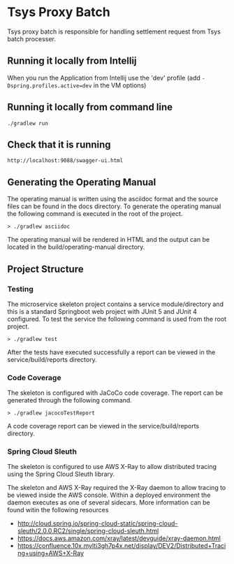 # Tsys Proxy Batch

Tsys proxy batch is responsible for handling settlement request from Tsys batch processer.

## Running it locally from Intellij
When you run the Application from Intellij use the 'dev' profile (add `-Dspring.profiles.active=dev` in the VM options)

## Running it locally from command line
```
./gradlew run
```

## Check that it is running
```
http://localhost:9088/swagger-ui.html
```

## Generating the Operating Manual

The operating manual is written using the asciidoc format and the source files can be found in the docs directory.
To generate the operating manual the following command is executed in the root of the project.

```
> ./gradlew asciidoc
```

The operating manual will be rendered in HTML and the output can be located in the build/operating-manual directory.

## Project Structure

### Testing
The microservice skeleton project contains a service module/directory and this is a standard Springboot web project with 
JUnit 5 and JUnit 4 configured.  To test the service the following command is used from the root project.

```
> ./gradlew test
``` 

After the tests have executed successfully a report can be viewed in the service/build/reports directory.

### Code Coverage
The skeleton is configured with JaCoCo code coverage.  The report can be generated through the following command.

```
> ./gradlew jacocoTestReport
```

A code coverage report can be viewed in the service/build/reports directory.

### Spring Cloud Sleuth

The skeleton is configured to use AWS X-Ray to allow distributed tracing using the Spring Cloud Sleuth library.

The skeleton and AWS X-Ray required the X-Ray daemon to allow tracing to be viewed inside the AWS console.  Within 
a deployed environment the daemon executes as one of several sidecars.  More information can be found witin the following 
resources
* http://cloud.spring.io/spring-cloud-static/spring-cloud-sleuth/2.0.0.RC2/single/spring-cloud-sleuth.html
* https://docs.aws.amazon.com/xray/latest/devguide/xray-daemon.html
* https://confluence.10x.mylti3gh7p4x.net/display/DEV2/Distributed+Tracing+using+AWS+X-Ray

